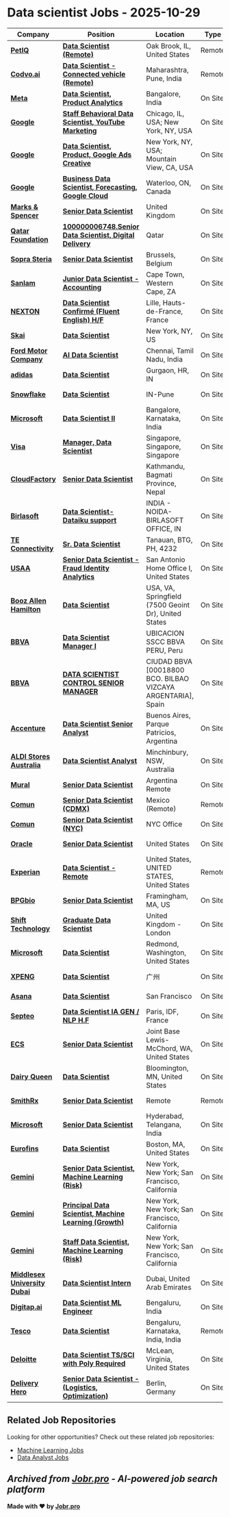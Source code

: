 # Data scientist Jobs - 2025-10-29

| Company | Position | Location | Type | Date |
| ------- | -------- | -------- | ---- | ------ |
| **[PetIQ](https://petiq.com/)** | **[Data Scientist (Remote)](https://jobr.pro/job/31260198/data-scientist-remote?utm_source=github&utm_medium=repo&utm_campaign=github-data-science-jobs)** | Oak Brook, IL, United States | Remote | Oct 29 |
| **[Codvo.ai](https://www.codvo.ai/)** | **[Data Scientist - Connected vehicle (Remote)](https://jobr.pro/job/31250157/data-scientist-connected-vehicle-remote?utm_source=github&utm_medium=repo&utm_campaign=github-data-science-jobs)** | Maharashtra, Pune, India | Remote | Oct 29 |
| **[Meta](https://www.meta.com/)** | **[Data Scientist, Product Analytics](https://jobr.pro/job/31234699/data-scientist-product-analytics?utm_source=github&utm_medium=repo&utm_campaign=github-data-science-jobs)** | Bangalore, India | On Site | Oct 29 |
| **[Google](https://www.google.com/)** | **[Staff Behavioral Data Scientist, YouTube Marketing](https://jobr.pro/job/31233942/staff-behavioral-data-scientist-youtube-marketing?utm_source=github&utm_medium=repo&utm_campaign=github-data-science-jobs)** | Chicago, IL, USA; New York, NY, USA | On Site | Oct 29 |
| **[Google](https://www.google.com/)** | **[Data Scientist, Product, Google Ads Creative](https://jobr.pro/job/31233913/data-scientist-product-google-ads-creative?utm_source=github&utm_medium=repo&utm_campaign=github-data-science-jobs)** | New York, NY, USA; Mountain View, CA, USA | On Site | Oct 29 |
| **[Google](https://www.google.com/)** | **[Business Data Scientist, Forecasting, Google Cloud](https://jobr.pro/job/31233737/business-data-scientist-forecasting-google-cloud?utm_source=github&utm_medium=repo&utm_campaign=github-data-science-jobs)** | Waterloo, ON, Canada | On Site | Oct 29 |
| **[Marks & Spencer](https://corporate.marksandspencer.com/)** | **[Senior Data Scientist](https://jobr.pro/job/31247281/senior-data-scientist?utm_source=github&utm_medium=repo&utm_campaign=github-data-science-jobs)** | United Kingdom | On Site | Oct 29 |
| **[Qatar Foundation](https://www.qf.org.qa/)** | **[100000006748.Senior Data Scientist, Digital Delivery](https://jobr.pro/job/31248603/100000006748senior-data-scientist-digital-delivery?utm_source=github&utm_medium=repo&utm_campaign=github-data-science-jobs)** | Qatar | On Site | Oct 29 |
| **[Sopra Steria](https://www.soprasteria.com)** | **[Senior Data Scientist](https://jobr.pro/job/31240543/senior-data-scientist?utm_source=github&utm_medium=repo&utm_campaign=github-data-science-jobs)** | Brussels, Belgium | On Site | Oct 29 |
| **[Sanlam](https://www.sanlamcloud.co.za)** | **[Junior Data Scientist - Accounting](https://jobr.pro/job/31224235/junior-data-scientist-accounting?utm_source=github&utm_medium=repo&utm_campaign=github-data-science-jobs)** | Cape Town, Western Cape, ZA | On Site | Oct 29 |
| **[NEXTON](https://www.nexton-consulting.com/)** | **[Data Scientist Confirmé (Fluent English) H/F](https://jobr.pro/job/31240548/data-scientist-confirme-fluent-english-hf?utm_source=github&utm_medium=repo&utm_campaign=github-data-science-jobs)** | Lille, Hauts-de-France, France | On Site | Oct 29 |
| **[Skai](https://skai.io/)** | **[Data Scientist](https://jobr.pro/job/31255130/data-scientist?utm_source=github&utm_medium=repo&utm_campaign=github-data-science-jobs)** | New York, NY, US | On Site | Oct 29 |
| **[Ford Motor Company](https://corporate.ford.com/)** | **[AI Data Scientist](https://jobr.pro/job/31244785/ai-data-scientist?utm_source=github&utm_medium=repo&utm_campaign=github-data-science-jobs)** | Chennai, Tamil Nadu, India | On Site | Oct 29 |
| **[adidas](https://www.adidas-group.com/)** | **[Data Scientist](https://jobr.pro/job/31206726/data-scientist?utm_source=github&utm_medium=repo&utm_campaign=github-data-science-jobs)** | Gurgaon, HR, IN | On Site | Oct 29 |
| **[Snowflake](https://www.snowflake.com/)** | **[Data Scientist](https://jobr.pro/job/31204511/data-scientist?utm_source=github&utm_medium=repo&utm_campaign=github-data-science-jobs)** | IN-Pune | On Site | Oct 29 |
| **[Microsoft](https://www.microsoft.com/)** | **[Data Scientist II](https://jobr.pro/job/31235519/data-scientist-ii?utm_source=github&utm_medium=repo&utm_campaign=github-data-science-jobs)** | Bangalore, Karnataka, India | On Site | Oct 29 |
| **[Visa](https://visa.com)** | **[Manager, Data Scientist](https://jobr.pro/job/31216796/manager-data-scientist?utm_source=github&utm_medium=repo&utm_campaign=github-data-science-jobs)** | Singapore, Singapore, Singapore | On Site | Oct 29 |
| **[CloudFactory](https://www.cloudfactory.com/)** | **[Senior Data Scientist](https://jobr.pro/job/31236510/senior-data-scientist?utm_source=github&utm_medium=repo&utm_campaign=github-data-science-jobs)** | Kathmandu, Bagmati Province, Nepal | On Site | Oct 29 |
| **[Birlasoft](https://www.birlasoft.com)** | **[Data Scientist-Dataiku support](https://jobr.pro/job/31211738/data-scientist-dataiku-support?utm_source=github&utm_medium=repo&utm_campaign=github-data-science-jobs)** | INDIA - NOIDA- BIRLASOFT OFFICE, IN | On Site | Oct 29 |
| **[TE Connectivity](https://www.te.com)** | **[Sr. Data Scientist](https://jobr.pro/job/31204493/sr-data-scientist?utm_source=github&utm_medium=repo&utm_campaign=github-data-science-jobs)** | Tanauan, BTG, PH, 4232 | On Site | Oct 29 |
| **[USAA](https://www.usaa.com/)** | **[Senior Data Scientist - Fraud Identity Analytics](https://jobr.pro/job/31253794/senior-data-scientist-fraud-identity-analytics?utm_source=github&utm_medium=repo&utm_campaign=github-data-science-jobs)** | San Antonio Home Office I, United States | On Site | Oct 29 |
| **[Booz Allen Hamilton](https://www.boozallen.com/)** | **[Data Scientist](https://jobr.pro/job/31254002/data-scientist?utm_source=github&utm_medium=repo&utm_campaign=github-data-science-jobs)** | USA, VA, Springfield (7500 Geoint Dr), United States | On Site | Oct 29 |
| **[BBVA](https://www.bbva.com/)** | **[Data Scientist Manager I](https://jobr.pro/job/31257957/data-scientist-manager-i?utm_source=github&utm_medium=repo&utm_campaign=github-data-science-jobs)** | UBICACION SSCC BBVA PERU, Peru | On Site | Oct 29 |
| **[BBVA](https://www.bbva.com/)** | **[DATA SCIENTIST CONTROL SENIOR MANAGER](https://jobr.pro/job/31257874/data-scientist-control-senior-manager?utm_source=github&utm_medium=repo&utm_campaign=github-data-science-jobs)** | CIUDAD BBVA \[00018800 BCO. BILBAO VIZCAYA ARGENTARIA\], Spain | On Site | Oct 29 |
| **[Accenture](https://www.accenture.com/)** | **[Data Scientist Senior Analyst](https://jobr.pro/job/31258528/data-scientist-senior-analyst?utm_source=github&utm_medium=repo&utm_campaign=github-data-science-jobs)** | Buenos Aires, Parque Patricios, Argentina | On Site | Oct 29 |
| **[ALDI Stores Australia](https://www.aldicareers.com.au)** | **[Data Scientist Analyst](https://jobr.pro/job/31213493/data-scientist-analyst?utm_source=github&utm_medium=repo&utm_campaign=github-data-science-jobs)** | Minchinbury, NSW, Australia | On Site | Oct 28 |
| **[Mural](https://www.mural.co/)** | **[Senior Data Scientist](https://jobr.pro/job/31204223/senior-data-scientist?utm_source=github&utm_medium=repo&utm_campaign=github-data-science-jobs)** | Argentina Remote | On Site | Oct 28 |
| **[Comun](https://www.comun.app/)** | **[Senior Data Scientist (CDMX)](https://jobr.pro/job/31204448/senior-data-scientist-cdmx?utm_source=github&utm_medium=repo&utm_campaign=github-data-science-jobs)** | Mexico (Remote) | Remote | Oct 28 |
| **[Comun](https://www.comun.app/)** | **[Senior Data Scientist (NYC)](https://jobr.pro/job/31204446/senior-data-scientist-nyc?utm_source=github&utm_medium=repo&utm_campaign=github-data-science-jobs)** | NYC Office | On Site | Oct 28 |
| **[Oracle](https://www.oracle.com/)** | **[Senior Data Scientist](https://jobr.pro/job/31232823/senior-data-scientist?utm_source=github&utm_medium=repo&utm_campaign=github-data-science-jobs)** | United States | On Site | Oct 28 |
| **[Experian](https://www.experian.com/)** | **[Data Scientist - Remote](https://jobr.pro/job/31192567/data-scientist-remote?utm_source=github&utm_medium=repo&utm_campaign=github-data-science-jobs)** | United States, UNITED STATES, United States | Remote | Oct 28 |
| **[BPGbio](https://www.bpgbio.com/)** | **[Senior Data Scientist](https://jobr.pro/job/31216916/senior-data-scientist?utm_source=github&utm_medium=repo&utm_campaign=github-data-science-jobs)** | Framingham, MA, US | On Site | Oct 28 |
| **[Shift Technology](https://www.shift-technology.com/)** | **[Graduate Data Scientist](https://jobr.pro/job/31199318/graduate-data-scientist?utm_source=github&utm_medium=repo&utm_campaign=github-data-science-jobs)** | United Kingdom - London | On Site | Oct 28 |
| **[Microsoft](https://www.microsoft.com/)** | **[Data Scientist](https://jobr.pro/job/31235858/data-scientist?utm_source=github&utm_medium=repo&utm_campaign=github-data-science-jobs)** | Redmond, Washington, United States | On Site | Oct 28 |
| **[XPENG](https://www.xiaopeng.com/)** | **[Data Scientist](https://jobr.pro/job/31183631/data-scientist?utm_source=github&utm_medium=repo&utm_campaign=github-data-science-jobs)** | 广州 | On Site | Oct 28 |
| **[Asana](https://asana.com/)** | **[Data Scientist](https://jobr.pro/job/31199975/data-scientist?utm_source=github&utm_medium=repo&utm_campaign=github-data-science-jobs)** | San Francisco | On Site | Oct 28 |
| **[Septeo](https://www.septeo.com)** | **[Data Scientist IA GEN / NLP H.F](https://jobr.pro/job/31192580/data-scientist-ia-gen-nlp-hf?utm_source=github&utm_medium=repo&utm_campaign=github-data-science-jobs)** | Paris, IDF, France | On Site | Oct 28 |
| **[ECS](https://ecstech.com/)** | **[Senior Data Scientist](https://jobr.pro/job/31170152/senior-data-scientist?utm_source=github&utm_medium=repo&utm_campaign=github-data-science-jobs)** | Joint Base Lewis-McChord, WA, United States | On Site | Oct 28 |
| **[Dairy Queen](https://www.dairyqueen.com/)** | **[Data Scientist](https://jobr.pro/job/31192591/data-scientist?utm_source=github&utm_medium=repo&utm_campaign=github-data-science-jobs)** | Bloomington, MN, United States | On Site | Oct 28 |
| **[SmithRx](https://smithrx.com/)** | **[Senior Data Scientist](https://jobr.pro/job/31199306/senior-data-scientist?utm_source=github&utm_medium=repo&utm_campaign=github-data-science-jobs)** | Remote | Remote | Oct 28 |
| **[Microsoft](https://www.microsoft.com/)** | **[Senior Data Scientist](https://jobr.pro/job/31235999/senior-data-scientist?utm_source=github&utm_medium=repo&utm_campaign=github-data-science-jobs)** | Hyderabad, Telangana, India | On Site | Oct 28 |
| **[Eurofins](https://www.eurofins.com)** | **[Data Scientist](https://jobr.pro/job/31192598/data-scientist?utm_source=github&utm_medium=repo&utm_campaign=github-data-science-jobs)** | Boston, MA, United States | On Site | Oct 28 |
| **[Gemini](https://www.gemini.com/)** | **[Senior Data Scientist, Machine Learning (Risk)](https://jobr.pro/job/31200065/senior-data-scientist-machine-learning-risk?utm_source=github&utm_medium=repo&utm_campaign=github-data-science-jobs)** | New York, New York; San Francisco, California | On Site | Oct 28 |
| **[Gemini](https://www.gemini.com/)** | **[Principal Data Scientist, Machine Learning (Growth)](https://jobr.pro/job/31200062/principal-data-scientist-machine-learning-growth?utm_source=github&utm_medium=repo&utm_campaign=github-data-science-jobs)** | New York, New York; San Francisco, California | On Site | Oct 28 |
| **[Gemini](https://www.gemini.com/)** | **[Staff Data Scientist, Machine Learning (Risk)](https://jobr.pro/job/31200068/staff-data-scientist-machine-learning-risk?utm_source=github&utm_medium=repo&utm_campaign=github-data-science-jobs)** | New York, New York; San Francisco, California | On Site | Oct 28 |
| **[Middlesex University Dubai](https://www.mdx.ac.ae/)** | **[Data Scientist Intern](https://jobr.pro/job/31153296/data-scientist-intern?utm_source=github&utm_medium=repo&utm_campaign=github-data-science-jobs)** | Dubai, United Arab Emirates | On Site | Oct 28 |
| **[Digitap.ai](https://www.digitap.ai/)** | **[Data Scientist ML Engineer](https://jobr.pro/job/31157400/data-scientist-ml-engineer?utm_source=github&utm_medium=repo&utm_campaign=github-data-science-jobs)** | Bengaluru, India | On Site | Oct 28 |
| **[Tesco](https://www.tesco.com/)** | **[Data Scientist](https://jobr.pro/job/31147170/data-scientist?utm_source=github&utm_medium=repo&utm_campaign=github-data-science-jobs)** | Bengaluru, Karnataka, India, India | Remote | Oct 28 |
| **[Deloitte](https://www.deloitte.com/)** | **[Data Scientist TS/SCI with Poly Required](https://jobr.pro/job/31146154/data-scientist-tssci-with-poly-required?utm_source=github&utm_medium=repo&utm_campaign=github-data-science-jobs)** | McLean, Virginia, United States | On Site | Oct 28 |
| **[Delivery Hero](https://www.deliveryhero.com)** | **[Senior Data Scientist - (Logistics, Optimization)](https://jobr.pro/job/31147056/senior-data-scientist-logistics-optimization?utm_source=github&utm_medium=repo&utm_campaign=github-data-science-jobs)** | Berlin, Germany | On Site | Oct 28 |

## Related Job Repositories

Looking for other opportunities? Check out these related job repositories:

- [Machine Learning Jobs](https://github.com/jobs-jobr-pro/Machine-Learning-Jobs)
- [Data Analyst Jobs](https://github.com/jobs-jobr-pro/Data-Analyst-Jobs)



*Archived from [Jobr.pro](https://jobr.pro?utm_source=github&utm_medium=repo&utm_campaign=github-data-science-jobs) - AI-powered job search platform*
---

**Made with ❤️ by [Jobr.pro](https://jobr.pro?utm_source=github&utm_medium=repo&utm_campaign=github-data-science-jobs)**